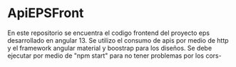 # ApiEPSFront

En este repositorio se encuentra el codigo frontend del proyecto eps desarrollado en angular 13. Se utilizo el consumo de apis por medio de http y el framework angular material y boostrap para los diseños. Se debe ejecutar por medio de "npm start" para no tener problemas por los cors-
